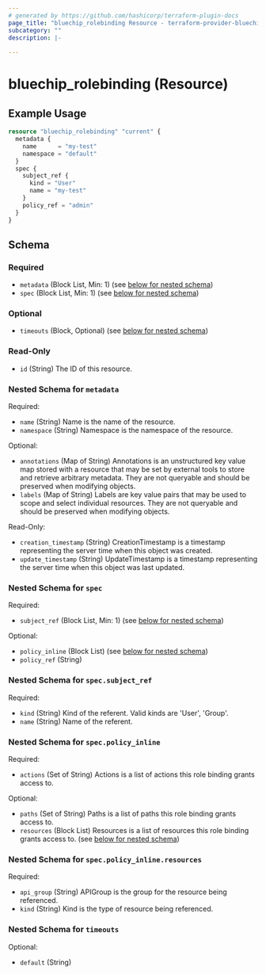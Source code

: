 ```yaml
---
# generated by https://github.com/hashicorp/terraform-plugin-docs
page_title: "bluechip_rolebinding Resource - terraform-provider-bluechip"
subcategory: ""
description: |-
  
---
```


# bluechip_rolebinding (Resource)



## Example Usage

```terraform
resource "bluechip_rolebinding" "current" {
  metadata {
    name      = "my-test"
    namespace = "default"
  }
  spec {
    subject_ref {
      kind = "User"
      name = "my-test"
    }
    policy_ref = "admin"
  }
}
```

<!-- schema generated by tfplugindocs -->
## Schema

### Required

- `metadata` (Block List, Min: 1) (see [below for nested schema](#nestedblock--metadata))
- `spec` (Block List, Min: 1) (see [below for nested schema](#nestedblock--spec))

### Optional

- `timeouts` (Block, Optional) (see [below for nested schema](#nestedblock--timeouts))

### Read-Only

- `id` (String) The ID of this resource.

<a id="nestedblock--metadata"></a>
### Nested Schema for `metadata`

Required:

- `name` (String) Name is the name of the resource.
- `namespace` (String) Namespace is the namespace of the resource.

Optional:

- `annotations` (Map of String) Annotations is an unstructured key value map stored with a resource that may be set by external tools to store and retrieve arbitrary metadata. They are not queryable and should be preserved when modifying objects.
- `labels` (Map of String) Labels are key value pairs that may be used to scope and select individual resources. They are not queryable and should be preserved when modifying objects.

Read-Only:

- `creation_timestamp` (String) CreationTimestamp is a timestamp representing the server time when this object was created.
- `update_timestamp` (String) UpdateTimestamp is a timestamp representing the server time when this object was last updated.


<a id="nestedblock--spec"></a>
### Nested Schema for `spec`

Required:

- `subject_ref` (Block List, Min: 1) (see [below for nested schema](#nestedblock--spec--subject_ref))

Optional:

- `policy_inline` (Block List) (see [below for nested schema](#nestedblock--spec--policy_inline))
- `policy_ref` (String)

<a id="nestedblock--spec--subject_ref"></a>
### Nested Schema for `spec.subject_ref`

Required:

- `kind` (String) Kind of the referent. Valid kinds are 'User', 'Group'.
- `name` (String) Name of the referent.


<a id="nestedblock--spec--policy_inline"></a>
### Nested Schema for `spec.policy_inline`

Required:

- `actions` (Set of String) Actions is a list of actions this role binding grants access to.

Optional:

- `paths` (Set of String) Paths is a list of paths this role binding grants access to.
- `resources` (Block List) Resources is a list of resources this role binding grants access to. (see [below for nested schema](#nestedblock--spec--policy_inline--resources))

<a id="nestedblock--spec--policy_inline--resources"></a>
### Nested Schema for `spec.policy_inline.resources`

Required:

- `api_group` (String) APIGroup is the group for the resource being referenced.
- `kind` (String) Kind is the type of resource being referenced.




<a id="nestedblock--timeouts"></a>
### Nested Schema for `timeouts`

Optional:

- `default` (String)
